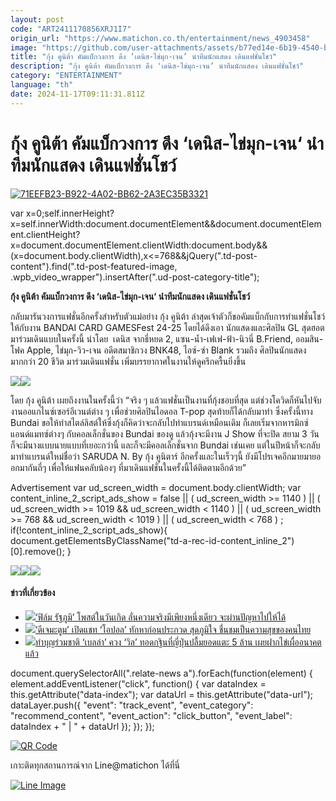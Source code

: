 ```yaml
---
layout: post
code: "ART2411170856XRJ1I7"
origin_url: "https://www.matichon.co.th/entertainment/news_4903458"
image: "https://github.com/user-attachments/assets/b77ed14e-6b19-4540-bb44-261a15733aec"
title: "กุ้ง คูนิต้า คัมแบ็กวงการ ดึง ‘เดนิส-ไข่มุก-เจน‘ นำทีมนักแสดง เดินแฟชั่นโชว์"
description: "กุ้ง คูนิต้า คัมแบ็กวงการ ดึง 'เดนิส-ไข่มุก-เจน‘ นำทีมนักแสดง เดินแฟชั่นโชว์"
category: "ENTERTAINMENT"
language: "th"
date: 2024-11-17T09:11:31.811Z
---
```


# กุ้ง คูนิต้า คัมแบ็กวงการ ดึง ‘เดนิส-ไข่มุก-เจน‘ นำทีมนักแสดง เดินแฟชั่นโชว์

[![](https://www.matichon.co.th/wp-content/uploads/2024/11/71EEFB23-B922-4A02-BB62-2A3EC35B3321-728x520.jpeg "71EEFB23-B922-4A02-BB62-2A3EC35B3321")](https://www.matichon.co.th/wp-content/uploads/2024/11/71EEFB23-B922-4A02-BB62-2A3EC35B3321.jpeg)

var x=0;self.innerHeight?x=self.innerWidth:document.documentElement&&document.documentElement.clientHeight?x=document.documentElement.clientWidth:document.body&&(x=document.body.clientWidth),x<=768&&jQuery(".td-post-content").find(".td-post-featured-image, .wpb\_video\_wrapper").insertAfter(".ud-post-category-title");

**กุ้ง คูนิต้า คัมแบ็กวงการ ดึง ‘เดนิส-ไข่มุก-เจน‘ นำทีมนักแสดง เดินแฟชั่นโชว์**

กลับมารันวงการแฟชั่นอีกครั้งสำหรับตัวแม่อย่าง กุ้ง คูนิต้า ล่าสุดเจ้าตัวก็ขอคัมแบ็กกับการทำแฟชั่นโชว์ให้กับงาน BANDAI CARD GAMESFest 24-25 โดยได้ดึงเอา นักแสดงและศิลปิน GL สุดฮอต มาร่วมเดินแบบในครั้งนี้ นำโดย  เดนิส จากธี่หยด 2, แซน-น้ำ-เฟเฟ-ฟ้า-นิวนี่ B.Friend, ออมสิน-โฟค Apple, ไข่มุก-วิว-เจน อดีตสมาชิกวง BNK48, ไอซ์-ซ่า Blank รวมถึง ศิลปินนักแสดงมากกว่า 20 ชีวิต มาร่วมเดินแฟชั่น เพิ่มบรรยากาศในงานให้ดูครึกครื้นยิ่งขึ้น

![](https://www.matichon.co.th/wp-content/uploads/2024/11/IMG_5633-576x1024.jpeg)![](https://www.matichon.co.th/wp-content/uploads/2024/11/IMG_5634-683x1024.jpeg)

โดย กุ้ง คูนิต้า เผยถึงงานในครั้งนี้ว่า “จริง ๆ แล้วแฟชั่นเป็นงานที่กุ้งชอบที่สุด แต่ช่วงโควิดก็หันไปจับงานออแกไนซ์เซอร์อีเวนต์ต่าง ๆ เพื่อช่วยศิลปินไอดอล T-pop สุดท้ายก็ได้กลับมาทำ ซึ่งครั้งนี้ทาง Bundai ขอให้ทำสไตล์ลิสต์ให้ซึ่งกุ้งก็คิดว่าจะกลับไปทำแบรนด์เหมือนเดิม ก็เลยเริ่มจากหารมิกซ์แอนด์แมทซ์ต่างๆ กับคอลเล็กชั่นของ Bundai ของดู แล้วกุ้งจะมีงาน J Show ที่จะปิด สยาม 3 วัน ก็จะมีนางแบบนายแบบที่เยอะกว่านี้ และก็จะมีคอลเล็กชั่นจาก Bundai เช่นเคย แต่ในปีหน้าก็จะกลับมาทำแบรนด์ใหม่ชื่อว่า SARUDA N. By กุ้ง คูนิตาร์ อีกครั้งและในเร็วๆนี้ ยังมีโปรเจคอีกมายมายออกมากันถี่ๆ เพื่อให้แฟนคลับน้องๆ ที่มาเดินแฟชั่นในครั้งนี้ได้ติดตามอีกด้วย”

Advertisement var ud\_screen\_width = document.body.clientWidth; var content\_inline\_2\_script\_ads\_show = false || ( ud\_screen\_width >= 1140 ) || ( ud\_screen\_width >= 1019 && ud\_screen\_width < 1140 ) || ( ud\_screen\_width >= 768 && ud\_screen\_width < 1019 ) || ( ud\_screen\_width < 768 ) ; if(!content\_inline\_2\_script\_ads\_show){ document.getElementsByClassName("td-a-rec-id-content\_inline\_2")\[0\].remove(); }

![](https://www.matichon.co.th/wp-content/uploads/2024/11/IMG_5622-1024x683.jpeg)![](https://www.matichon.co.th/wp-content/uploads/2024/11/IMG_5625-683x1024.jpeg)![](https://www.matichon.co.th/wp-content/uploads/2024/11/IMG_5624-1024x683.jpeg)

#### ข่าวที่เกี่ยวข้อง

*   [![](https://www.matichon.co.th/wp-content/uploads/2024/11/33BD14F9-E8D1-4D35-B5AF-C31C5B57E308.jpeg)‘ฟิล์ม รัฐภูมิ’ โพสต์ในวันเกิด ลั่นความจริงมีเพียงหนึ่งเดียว จะผ่านปัญหาไปให้ได้](https://www.matichon.co.th/entertainment/news_4903363)
*   [![](https://www.matichon.co.th/wp-content/uploads/2024/11/6F4C956B-32D1-45A2-93E0-B29E0DF77B5C.jpeg)‘ดีเจมะตูม’ เปิดแชท ‘โอปอล’ ทักหาก่อนประกวด สุดภูมิใจ ชื่นชมเป็นความสุขของคนไทย](https://www.matichon.co.th/entertainment/news_4903137)
*   [![](https://www.matichon.co.th/wp-content/uploads/2024/11/BD816EC2-2081-418C-A29F-242E2A70B179.jpeg)ทำบุญร่วมชาติ ‘เบลล่า’ ควง ‘วิล’ ทอดกฐินที่ญี่ปุ่นปลื้มยอดแตะ 5 ล้าน เผยฝากไข่เผื่ออนาคตแล้ว](https://www.matichon.co.th/entertainment/news_4902897)

document.querySelectorAll(".relate-news a").forEach(function(element) { element.addEventListener("click", function() { var dataIndex = this.getAttribute("data-index"); var dataUrl = this.getAttribute("data-url"); dataLayer.push({ "event": "track\_event", "event\_category": "recommend\_content", "event\_action": "click\_button", "event\_label": dataIndex + " | " + dataUrl }); }); });

[![QR Code](https://www.matichon.co.th/wp-content/uploads/2023/07/wob1371z.jpg)](https://lin.ee/ht0nDxX)

เกาะติดทุกสถานการณ์จาก Line@matichon ได้ที่นี่

[![Line Image](https://www.matichon.co.th/wp-content/uploads/2023/07/th.png)](https://lin.ee/ht0nDxX)